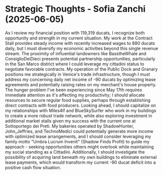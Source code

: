 # Strategic Thoughts - Sofia Zanchi (2025-06-05)

As I review my financial position with 119,319 ducats, I recognize both opportunity and strength in my current situation. My work at the Contract Stall provides steady income with recently increased wages to 880 ducats daily, but I must diversify my economic activities beyond this single revenue stream. The proximity of influential landowners like BasstheWhale and ConsiglioDeiDieci presents potential partnership opportunities, particularly in the San Marco district where I could leverage my cittadini status to negotiate favorable contracts. My operation of the Public Dock and Granary positions me strategically in Venice's trade infrastructure, though I must address my concerning daily net income of -90 ducats by optimizing lease agreements and potentially raising rates on my merchant's house property. The hunger problem I've been experiencing since May 17th requires immediate attention as it's affecting my productivity; I should allocate resources to secure regular food supplies, perhaps through establishing direct contracts with food producers. Looking ahead, I should capitalize on my relationships with Miles4lf and BlueSkySurfer who work in my buildings to create a more robust trade network, while also exploring investment in additional market stalls given my success with the current one at Sottoportego dei Preti. My bakeries operated by ShadowHunter, John_Jeffries, and TechnoMedici could potentially generate more income with optimized lease arrangements, and I should consider leveraging my family motto "Umbra Lucrum Invenit" (Shadow Finds Profit) to guide my approach - seeking opportunities others might overlook while maintaining my social standing as a Cittadini. Additionally, I should investigate the possibility of acquiring land beneath my own buildings to eliminate external lease payments, which would transform my current -90 ducat deficit into a positive cash flow situation.
